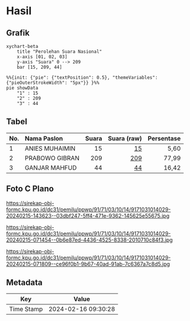 # Hasil

## Grafik

```mermaid
xychart-beta
    title "Perolehan Suara Nasional"
    x-axis [01, 02, 03]
    y-axis "Suara" 0 --> 209
    bar [15, 209, 44]
```

```mermaid
%%{init: {"pie": {"textPosition": 0.5}, "themeVariables": {"pieOuterStrokeWidth": "5px"}} }%%
pie showData
    "1" : 15
    "2" : 209
    "3" : 44
```

## Tabel

| No. | Nama Paslon    | Suara | Suara (raw) | Persentase |
|:--- |:-------------- | -----:| -----------:| ----------:|
| 1   | ANIES MUHAIMIN | 15    | [15][p-1]   | 5,60       |
| 2   | PRABOWO GIBRAN | 209   | [209][p-2]  | 77,99      |
| 3   | GANJAR MAHFUD  | 44    | [44][p-3]   | 16,42      |


[p-1]: https://github.com/gigit-pemilu/pemilu-2024/blob/main/pilpres/hitung-suara/sub/91-papua/sub/71-kota-jayapura/sub/03-abepura/sub/1014-vim/sub/029-tps/sub/paslon-1.txt
[p-2]: https://github.com/gigit-pemilu/pemilu-2024/blob/main/pilpres/hitung-suara/sub/91-papua/sub/71-kota-jayapura/sub/03-abepura/sub/1014-vim/sub/029-tps/sub/paslon-2.txt
[p-3]: https://github.com/gigit-pemilu/pemilu-2024/blob/main/pilpres/hitung-suara/sub/91-papua/sub/71-kota-jayapura/sub/03-abepura/sub/1014-vim/sub/029-tps/sub/paslon-3.txt

## Foto C Plano

https://sirekap-obj-formc.kpu.go.id/dc31/pemilu/ppwp/91/71/03/10/14/9171031014029-20240215-143623--03dbf247-5ff4-471e-9362-145625e55675.jpg

https://sirekap-obj-formc.kpu.go.id/dc31/pemilu/ppwp/91/71/03/10/14/9171031014029-20240215-071454--0b6e87ed-4436-4525-8338-2010710c84f3.jpg

https://sirekap-obj-formc.kpu.go.id/dc31/pemilu/ppwp/91/71/03/10/14/9171031014029-20240215-071809--ce96f0b1-9b67-40ad-91ab-7c6367a7c8d5.jpg


## Metadata

| Key        | Value               |
| ---------- | ------------------- |
| Time Stamp | 2024-02-16 09:30:28 |



